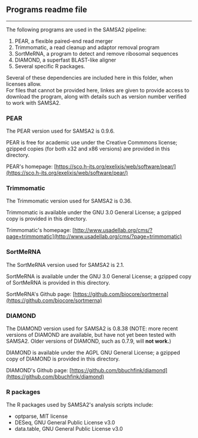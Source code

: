 ## Programs readme file
******

The following programs are used in the SAMSA2 pipeline:

1. PEAR, a flexible paired-end read merger
2. Trimmomatic, a read cleanup and adaptor removal program
3. SortMeRNA, a program to detect and remove ribosomal sequences
4. DIAMOND, a superfast BLAST-like aligner
5. Several specific R packages.

Several of these dependencies are included here in this folder, when licenses allow.  
For files that cannot be provided here, linkes are given to provide access to download the program, along with details such as version number verified to work with SAMSA2.

### PEAR

The PEAR version used for SAMSA2 is 0.9.6.  

PEAR is free for academic use under the Creative Commmons license; gzipped copies (for both x32 and x86 versions) are provided in this directory.

PEAR's homepage: [https://sco.h-its.org/exelixis/web/software/pear/](https://sco.h-its.org/exelixis/web/software/pear/)

### Trimmomatic

The Trimmomatic version used for SAMSA2 is 0.36.

Trimmomatic is available under the GNU 3.0 General License; a gzipped copy is provided in this directory.

Trimmomatic's homepage: [http://www.usadellab.org/cms/?page=trimmomatic](http://www.usadellab.org/cms/?page=trimmomatic)

### SortMeRNA

The SortMeRNA version used for SAMSA2 is 2.1.

SortMeRNA is available under the GNU 3.0 General License; a gzipped copy of SortMeRNA is provided in this directory.

SortMeRNA's Github page: [https://github.com/biocore/sortmerna](https://github.com/biocore/sortmerna)

### DIAMOND

The DIAMOND version used for SAMSA2 is 0.8.38 (NOTE: more recent versions of DIAMOND are available, but have not yet been tested with SAMSA2.  Older versions of DIAMOND, such as 0.7.9, will **not work.**)

DIAMOND is available under the AGPL GNU General License; a gzipped copy of DIAMOND is provided in this directory.

DIAMOND's Github page: [https://github.com/bbuchfink/diamond](https://github.com/bbuchfink/diamond)

### R packages

The R packages used by SAMSA2's analysis scripts include:

* optparse, MIT license
* DESeq, GNU General Public License v3.0
* data.table, GNU General Public License v3.0

